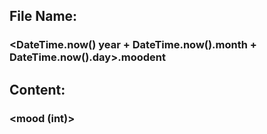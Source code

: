 ## File Name: 
### <DateTime.now() year + DateTime.now().month + DateTime.now().day>.moodent

## Content:
### <mood (int)>